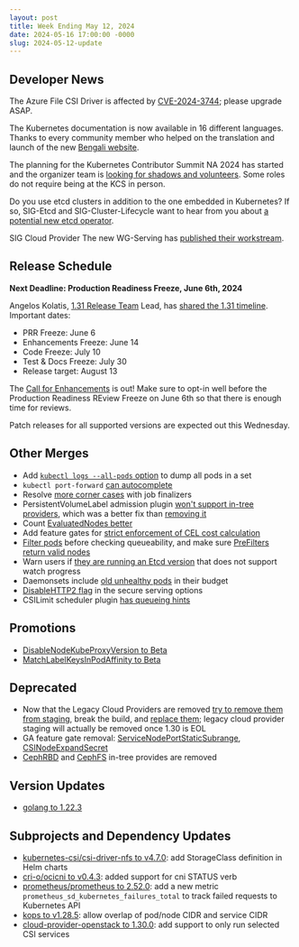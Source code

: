 ```yaml
---
layout: post
title: Week Ending May 12, 2024
date: 2024-05-16 17:00:00 -0000
slug: 2024-05-12-update
---
```


## Developer News

The Azure File CSI Driver is affected by [CVE-2024-3744](https://github.com/kubernetes/kubernetes/issues/124759); please upgrade ASAP.

The Kubernetes documentation is now available in 16 different languages. Thanks to every community member who helped on the translation and launch of the
new [Bengali website](https://kubernetes.io/bn/).

The planning for the Kubernetes Contributor Summit NA 2024 has started and the organizer team is [looking for shadows and volunteers](https://github.com/kubernetes/community/issues/7854#issuecomment-2109208587). Some roles do not require being at the KCS in person.

Do you use etcd clusters in addition to the one embedded in Kubernetes?  If so, SIG-Etcd and SIG-Cluster-Lifecycle want to hear from you about [a potential new etcd operator](https://forms.gle/rfrKVgxHx9Wgy9fz8).

SIG Cloud Provider The new WG-Serving has [published their workstream](https://docs.google.com/document/d/1hbEx3ZEqdXCqWH9RL3uy9FIy35B8pFJ5KiK3HsOz2FE/edit).

## Release Schedule

**Next Deadline: Production Readiness Freeze, June 6th, 2024**

Angelos Kolatis, [1.31 Release Team](https://github.com/kubernetes/sig-release/blob/master/releases/release-1.31/release-team.md) Lead, has [shared the 1.31 timeline](https://groups.google.com/a/kubernetes.io/g/dev/c/cvowuFc981I). Important dates:

* PRR Freeze: June 6
* Enhancements Freeze: June 14
* Code Freeze: July 10
* Test & Docs Freeze: July 30
* Release target: August 13

The [Call for Enhancements](https://groups.google.com/a/kubernetes.io/g/dev/c/iCuRTRmG6Yw) is out! Make sure to opt-in well before the Production Readiness REview Freeze on June 6th so that there is enough time for reviews.

Patch releases for all supported versions are expected out this Wednesday.

## Other Merges

* Add [`kubectl logs --all-pods` option](https://github.com/kubernetes/kubernetes/pull/124732) to dump all pods in a set
* `kubectl port-forward` [can autocomplete](https://github.com/kubernetes/kubernetes/pull/124683)
* Resolve [more corner cases](https://github.com/kubernetes/kubernetes/pull/124828) with job finalizers
* PersistentVolumeLabel admission plugin [won't support in-tree providers](https://github.com/kubernetes/kubernetes/pull/124794), which was a better fix than [removing it](https://github.com/kubernetes/kubernetes/pull/124505)
* Count [EvaluatedNodes better](https://github.com/kubernetes/kubernetes/pull/124735)
* Add feature gates for [strict enforcement of CEL cost calculation](https://github.com/kubernetes/kubernetes/pull/124675)
* [Filter pods](https://github.com/kubernetes/kubernetes/pull/124618) before checking queueability, and make sure [PreFilters return valid nodes](https://github.com/kubernetes/kubernetes/pull/124559)
* Warn users if [they are running an Etcd version](https://github.com/kubernetes/kubernetes/pull/124612) that does not support watch progress
* Daemonsets include [old unhealthy pods](https://github.com/kubernetes/kubernetes/pull/123233) in their budget
* [DisableHTTP2 flag](https://github.com/kubernetes/kubernetes/pull/122176) in the secure serving options
* CSILimit scheduler plugin [has queueing hints](https://github.com/kubernetes/kubernetes/pull/121508)

## Promotions

* [DisableNodeKubeProxyVersion to Beta](https://github.com/kubernetes/kubernetes/pull/123845)
* [MatchLabelKeysInPodAffinity to Beta](https://github.com/kubernetes/kubernetes/pull/123638)

## Deprecated

* Now that the Legacy Cloud Providers are removed [try to remove them from staging](https://github.com/kubernetes/kubernetes/pull/124767), break the build, and [replace them](https://github.com/kubernetes/kubernetes/pull/124864);  legacy cloud provider staging will actually be removed once 1.30 is EOL
* GA feature gate removal: [ServiceNodePortStaticSubrange](https://github.com/kubernetes/kubernetes/pull/124738), [CSINodeExpandSecret](https://github.com/kubernetes/kubernetes/pull/124462)
* [CephRBD](https://github.com/kubernetes/kubernetes/pull/124559) and [CephFS](https://github.com/kubernetes/kubernetes/pull/124544) in-tree provides are removed

## Version Updates

* [golang to 1.22.3](https://github.com/kubernetes/kubernetes/pull/124828)

## Subprojects and Dependency Updates

* [kubernetes-csi/csi-driver-nfs to v4.7.0](https://github.com/kubernetes-csi/csi-driver-nfs/releases/tag/v4.7.0): add StorageClass definition in Helm charts
* [cri-o/ocicni to v0.4.3](https://github.com/cri-o/ocicni/releases/tag/v0.4.3): added support for cni STATUS verb
* [prometheus/prometheus to 2.52.0](https://github.com/prometheus/prometheus/releases/tag/v2.52.0): add a new metric `prometheus_sd_kubernetes_failures_total` to track failed requests to Kubernetes API
* [kops to v1.28.5](https://github.com/kubernetes/kops/releases/tag/v1.28.5): allow overlap of pod/node CIDR and service CIDR
* [cloud-provider-openstack to 1.30.0](https://github.com/kubernetes/cloud-provider-openstack/releases/tag/v1.30.0): add support to only run selected CSI services
